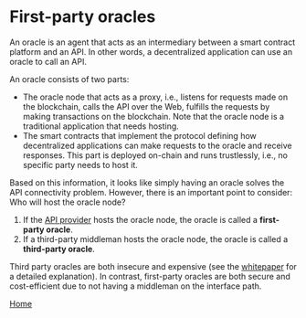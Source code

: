 # First-party oracles

An oracle is an agent that acts as an intermediary between a smart contract platform and an API.
In other words, a decentralized application can use an oracle to call an API.

An oracle consists of two parts:
* The oracle node that acts as a proxy, i.e., listens for requests made on the blockchain, calls the API over the Web, fulfills the requests by making transactions on the blockchain.
Note that the oracle node is a traditional application that needs hosting.
* The smart contracts that implement the protocol defining how decentralized applications can make requests to the oracle and receive responses.
This part is deployed on-chain and runs trustlessly, i.e., no specific party needs to host it.

Based on this information, it looks like simply having an oracle solves the API connectivity problem.
However, there is an important point to consider:
Who will host the oracle node?
 
1. If the [API provider](/fundamentals/api#api-provider) hosts the oracle node, the oracle is called a **first-party oracle**.
2. If a third-party middleman hosts the oracle node, the oracle is called a **third-party oracle**.

Third party oracles are both insecure and expensive (see the [whitepaper](/README#whitepaper) for a detailed explanation).
In contrast, first-party oracles are both secure and cost-efficient due to not having a middleman on the interface path.

[Home](/README#contents)
